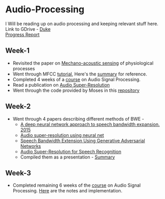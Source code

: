 # Audio-Processing
I Will be reading up on audio processing and keeping relevant stuff here. Link to GDrive - [Duke](https://drive.google.com/drive/folders/1NIgnEmLMugQUwR_ilkgHIskqYfV8dx9c?usp=sharing)   
[Progress Report](https://docs.google.com/document/d/1AbSwuFQhJF9W0XB-EotXYFiuZ9I35bLrpWuaBlJk2wo/edit?usp=sharing)
## Week-1
- Revisited the paper on [Mechano-acoustic sensing](https://www.researchgate.net/publication/347308988_Long-term_continuous_and_multimodal_monitoring_of_respiratory_digital_biomarkers_via_wireless_epidermal_mechano-acoustic_sensing_in_clinical_and_home_settings_for_COVID-19_patients) of physiological processes
- Went through MFCC [tutorial](https://www.kaggle.com/ilyamich/mfcc-implementation-and-tutorial), Here's the [summary](./MFCC_tutorial.ipynb) for reference.
- Completed 4 weeks of a [course](https://www.coursera.org/learn/audio-signal-processing) on Audio Signal Processing. 
- Read a publication on [Audio Super-Resolution](https://www.amazon.science/publications/audio-super-resolution-for-speech-recognition)
- Went through the code provided by Moses in this [repository](https://github.com/mosesfuego/YES_NO-ALL)

## Week-2
- Went through 4 papers describing different methods of BWE -
  - [A deep neural network approach to speech bandwidth expansion. 2015](https://ieeexplore.ieee.org/document/7178801)
  - [ Audio super-resolution using neural net](https://arxiv.org/pdf/1708.00853.pdf)
  - [Speech Bandwidth Extension Using Generative Adversarial Networks](https://ieeexplore.ieee.org/document/8462588)
  - [ Audio Super-Resolution for Speech Recognition](https://www.amazon.science/publications/audio-super-resolution-for-speech-recognition)
  - Compiled them as a presentation - [Summary](https://docs.google.com/presentation/d/12bt9nd7ysvaw8uuf6zvIDTP-xHePY6l3UQP-r1t6V5E/edit?usp=sharing)

## Week-3
- Completed remaining 6 weeks of the [course](https://www.coursera.org/learn/audio-signal-processing) on Audio Signal Processing. [Here](./Coursera-ASP/README.md) are the notes and implementation.

